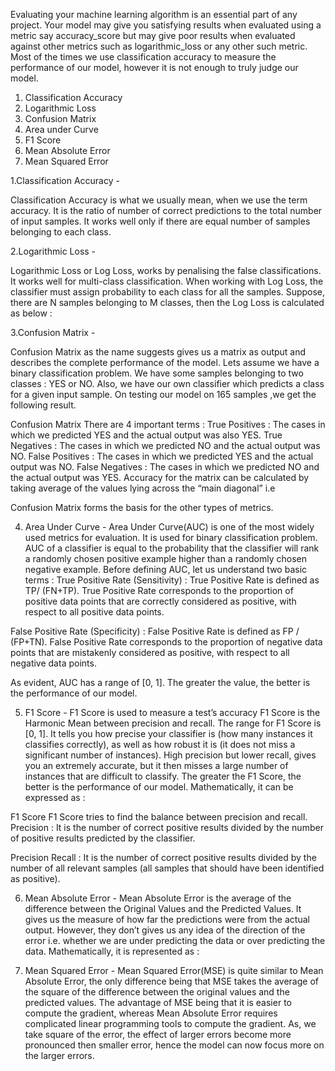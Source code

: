 Evaluating your machine learning algorithm is an essential part of any project. Your model may give you satisfying results when evaluated using a metric say accuracy_score but may give poor results when evaluated against other metrics such as logarithmic_loss or any other such metric. Most of the times we use classification accuracy to measure the performance of our model, however it is not enough to truly judge our model.

1. Classification Accuracy
2. Logarithmic Loss
3. Confusion Matrix
4. Area under Curve
5. F1 Score
6. Mean Absolute Error
7. Mean Squared Error

1.Classification Accuracy -

Classification Accuracy is what we usually mean, when we use the term accuracy. It is the ratio of number of correct predictions to the total number of input samples.
It works well only if there are equal number of samples belonging to each class.

2.Logarithmic Loss -

Logarithmic Loss or Log Loss, works by penalising the false classifications. It works well for multi-class classification. When working with Log Loss, the classifier must assign probability to each class for all the samples. Suppose, there are N samples belonging to M classes, then the Log Loss is calculated as below :

3.Confusion Matrix -

Confusion Matrix as the name suggests gives us a matrix as output and describes the complete performance of the model.
Lets assume we have a binary classification problem. We have some samples belonging to two classes : YES or NO. Also, we have our own classifier which predicts a class for a given input sample. On testing our model on 165 samples ,we get the following result.

Confusion Matrix
There are 4 important terms :
True Positives : The cases in which we predicted YES and the actual output was also YES.
True Negatives : The cases in which we predicted NO and the actual output was NO.
False Positives : The cases in which we predicted YES and the actual output was NO.
False Negatives : The cases in which we predicted NO and the actual output was YES.
Accuracy for the matrix can be calculated by taking average of the values lying across the “main diagonal” i.e


Confusion Matrix forms the basis for the other types of metrics.

4. Area Under Curve -
Area Under Curve(AUC) is one of the most widely used metrics for evaluation. It is used for binary classification problem. AUC of a classifier is equal to the probability that the classifier will rank a randomly chosen positive example higher than a randomly chosen negative example. Before defining AUC, let us understand two basic terms :
True Positive Rate (Sensitivity) : True Positive Rate is defined as TP/ (FN+TP). True Positive Rate corresponds to the proportion of positive data points that are correctly considered as positive, with respect to all positive data points.

False Positive Rate (Specificity) : False Positive Rate is defined as FP / (FP+TN). False Positive Rate corresponds to the proportion of negative data points that are mistakenly considered as positive, with respect to all negative data points.

As evident, AUC has a range of [0, 1]. The greater the value, the better is the performance of our model.

5. F1 Score -
F1 Score is used to measure a test’s accuracy
F1 Score is the Harmonic Mean between precision and recall. The range for F1 Score is [0, 1]. It tells you how precise your classifier is (how many instances it classifies correctly), as well as how robust it is (it does not miss a significant number of instances).
High precision but lower recall, gives you an extremely accurate, but it then misses a large number of instances that are difficult to classify. The greater the F1 Score, the better is the performance of our model. Mathematically, it can be expressed as :

F1 Score
F1 Score tries to find the balance between precision and recall.
Precision : It is the number of correct positive results divided by the number of positive results predicted by the classifier.

Precision
Recall : It is the number of correct positive results divided by the number of all relevant samples (all samples that should have been identified as positive).

6. Mean Absolute Error -
Mean Absolute Error is the average of the difference between the Original Values and the Predicted Values. It gives us the measure of how far the predictions were from the actual output. However, they don’t gives us any idea of the direction of the error i.e. whether we are under predicting the data or over predicting the data. Mathematically, it is represented as :

7. Mean Squared Error -
Mean Squared Error(MSE) is quite similar to Mean Absolute Error, the only difference being that MSE takes the average of the square of the difference between the original values and the predicted values. The advantage of MSE being that it is easier to compute the gradient, whereas Mean Absolute Error requires complicated linear programming tools to compute the gradient. As, we take square of the error, the effect of larger errors become more pronounced then smaller error, hence the model can now focus more on the larger errors.
